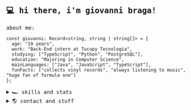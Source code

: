 <samp>

## 💻 hi there, i'm giovanni braga!

about me:

```TS
const giovanni: Record<string, string | string[]> = {
  age: "19 years",
  work: "Back-End intern at Tucupy Tecnologia",
  studying: ["TypeScript", "Python", "PostgreSQL"],
  education: "Majoring in Computer Science",
  mainLanguages: ["Java", "JavaScript", "TypeScript"],
  funFacts: ["collects vinyl records", "always listening to music", "huge fan of formula one"]
};
```

<details>
  <summary>🏎️ skills and stats </summary>

  <div align="center">
    <a href="https://skillicons.dev">
      <img src="https://skillicons.dev/icons?i=js,ts,java,postgres,mysql,python,nodejs,nest,pnpm,vercel,github,postman,git&theme=light&perline=30" alt="My Skills"/>
    </a>    
  </div>
    

  <div align="center">
    <img height="165em" src="https://github-readme-stats-8kz0x20rg-giovannibragasvs-projects.vercel.app/api?username=giovannibragasv&show_icons=true&theme=transparent&include_all_commits=true&count_private=true"/>
    <img height="165em" width="350em" src="https://github-readme-stats-virid-three-89.vercel.app/api/top-langs/?username=giovannibragasv&layout=compact&langs_count=7&theme=transparent"/>
  </div>
</details>

<details>
  <summary>🌎 contact and stuff</summary>
  <div align="center">
    <a href="https://www.linkedin.com/in/giovannivasconcelos/" target="_blank"><img src="https://skillicons.dev/icons?i=linkedin" target="_blank"></a>
    <a href="mailto:giovannibragasv@gmail.com/" target="_blank"><img src="https://skillicons.dev/icons?i=gmail" target="_blank"></a>
  </div>
  <hr>
  
  <div align="center">
      <a href="https://github.com/kittinan/spotify-github-profile"> <img src="https://spotify-github-profile.kittinanx.com/api/view?uid=giovannibsvasconcelos&cover_image=true&theme=natemoo-re&show_offline=false&background_color=121212&interchange=false&bar_color=53b14f&bar_color_cover=true" alt="Spotify Profile"> </a>
  </div>
</details>

</samp>

